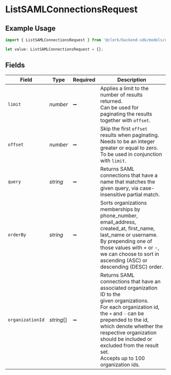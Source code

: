 # ListSAMLConnectionsRequest

## Example Usage

```typescript
import { ListSAMLConnectionsRequest } from '@clerk/backend-sdk/models/operations';

let value: ListSAMLConnectionsRequest = {};
```

## Fields

| Field            | Type       | Required           | Description                                                                                                                                                                                                                                                                                                                         |
| ---------------- | ---------- | ------------------ | ----------------------------------------------------------------------------------------------------------------------------------------------------------------------------------------------------------------------------------------------------------------------------------------------------------------------------------- |
| `limit`          | _number_   | :heavy_minus_sign: | Applies a limit to the number of results returned.<br/>Can be used for paginating the results together with `offset`.                                                                                                                                                                                                               |
| `offset`         | _number_   | :heavy_minus_sign: | Skip the first `offset` results when paginating.<br/>Needs to be an integer greater or equal to zero.<br/>To be used in conjunction with `limit`.                                                                                                                                                                                   |
| `query`          | _string_   | :heavy_minus_sign: | Returns SAML connections that have a name that matches the given query, via case-insensitive partial match.                                                                                                                                                                                                                         |
| `orderBy`        | _string_   | :heavy_minus_sign: | Sorts organizations memberships by phone_number, email_address, created_at, first_name, last_name or username.<br/>By prepending one of those values with + or -,<br/>we can choose to sort in ascending (ASC) or descending (DESC) order.                                                                                          |
| `organizationId` | _string_[] | :heavy_minus_sign: | Returns SAML connections that have an associated organization ID to the<br/>given organizations.<br/>For each organization id, the `+` and `-` can be<br/>prepended to the id, which denote whether the<br/>respective organization should be included or<br/>excluded from the result set.<br/>Accepts up to 100 organization ids. |
